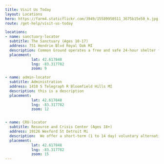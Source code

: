 ```yaml
---
title: Visit Us Today
layout: Locations
hero: https://farm4.staticflickr.com/3949/15589950511_3675b15e59_k.jpg
route: /get-help/visit-us-today

locations:
- name: sanctuary-locator
  subtitle: The Sanctuary (Ages 10-17)
  address: 751 Hendrie Blvd Royal Oak MI
  description: Common Ground operates a free and safe 24-hour shelter for at-risk youth. The Sanctuary offers a 3-week residential program, out-patient counseling, and provides trauma-informed care to youth and families in crisis. The goal of this program is family reunification. To learn more, call 1.248.547.2260.
  placement:
            lat: 42.617848
            lng: -83.317782
            zoom: 9

- name: admin-locator
  subtitle: Administration
  address: 1410 S Telegraph R Bloomfield Hills MI
  description: this is a description
  placement: 
            lat: 42.617848
            lng: -83.317782
            zoom: 12


- name: CRU-locator
  subtitle: Resource and Crisis Center (Ages 18+)
  address: 19126 Wexford St Detroit Mi
  description:  We offer a short-term (1 to 14 day) voluntary alternative to inpatient psyc    hiatric hospitalization for adults ready to actively participate in a trauma-informed, rec    overy focused treatment environment. Services include psychiatric medication review, group     therapy, skills groups, recovery coaching, art therapy and coordinated discharge planning    . Note- Admission to the Crisis Residential Unit requires prior authorization through our     Oakland Assessment Crisis Intervention Service (OACIS).
  placement:
            lat: 42.617848
            lng: -83.317782
            zoom: 15
---
```

